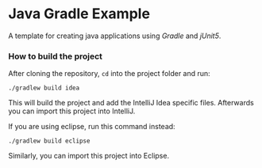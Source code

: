 # Java Gradle Example

A template for creating java applications using *Gradle* and *jUnit5*. 

### How to build the project

After cloning the repository, `cd` into the project folder and run:

```
./gradlew build idea
```
This will build the project and add the IntelliJ Idea specific files. 
Afterwards you can import this project into IntelliJ. 

If you are using eclipse, run this command instead:

```
./gradlew build eclipse
```
Similarly, you can import this project into Eclipse.
